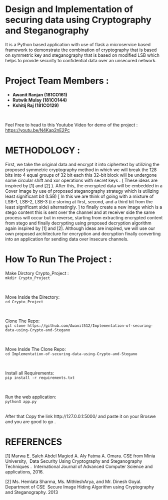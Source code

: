 # Design and Implementation of securing data using Cryptography and Steganography
<p>It is  a Python based application with use of flask a microservice based
framework to demonstrate the combination of cryptography that is based on symmetric key and
steganography that is based on modified LSB which helps to provide security to confidential data over
an unsecured network.</p>

# Project Team Members :
<ul>
<li><b>Awanit Ranjan (181CO161) </b></li>
<li><b>Rutwik Mulay (181CO144)</b></li>
<li><b>Kshitij Raj (181CO129) </b></li>
</ul>

<br>


Feel Free to head to this Youtube Video  for demo of the project : https://youtu.be/N4Kap2nE2Pc 

# METHODOLOGY : 
<div>
<p>
  First, we take the original data and encrypt it into
ciphertext by utilizing the proposed symmetric cryptography method in which we will break the 128 bits
into 4 equal groups of 32 bit each this 32-bit block will be undergone some circular shift and xor
operations with secret keys . ( These ideas are inspired by [1] and [2] ). After this, the encrypted data will
be embedded in a Cover Image by use of proposed steganography strategy which is utilizing least
significant bit (LSB) [ In this we are think of going with a mixture of LSB-1, LSB-2, LSB-3 (i.e storing at
first, second, and a third bit from the least significant side) alternatingly. ] to finally create a new image
which is a stego content this is sent over the channel and at receiver side the same process will occur
but in reverse, starting from extracting encrypted content from stego and finally decrypting using
proposed decryption algorithm again inspired by [1] and [2]. Although ideas are inspired, we will use our
own proposed architecture for encryption and decryption finally converting into an application for
sending data over insecure channels.
</p>
</div>



# How To Run The Project :

Make Dirctory Crypto_Project : <br/>
`mkdir Crypto_Project`

 <br/>
 
Move Inside the Directory:   <br/>
`cd Crypto_Project`

 <br/>
 
 
Clone The Repo: <br/>
`git clone https://github.com/Awanit512/Implementation-of-securing-data-using-Crypto-and-Stegano`


 <br/>
 
Move Inside The Clone Repo: <br/>
`cd Implementation-of-securing-data-using-Crypto-and-Stegano`


 <br/>
 
Install all Requirements: <br/>
`pip install -r requirements.txt` 

 <br/>
 
Run the web application: <br/>
`python3 app.py`

 <br/>
After that Copy the link http://127.0.0.1:5000/ and paste it on your Broswe and you are good to go .

 <br/>

# REFERENCES

[1] Marwa E. Saleh Abdel Magied A. Aly Fatma A. Omara. CSE from Minia University, ​ Data Security Using Cryptography and
Steganography Techniques . ​ International Journal of Advanced Computer Science and applications, 2016.

[2] Ms. Hemlata Sharma, Ms. MithleshArya, and Mr. Dinesh Goyal. Department of CSE ​ Secure Image Hiding Algorithm using
Cryptography and Steganography. 2013
